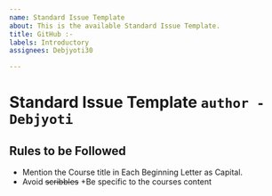 ```yaml
---
name: Standard Issue Template
about: This is the available Standard Issue Template.
title: GitHub :-
labels: Introductory
assignees: Debjyoti30

---
```


# Standard Issue Template `author - Debjyoti`

## Rules to be Followed 
+ Mention the Course title in Each Beginning Letter as Capital.
+ Avoid ~~scribbles~~
+Be specific to the courses content
